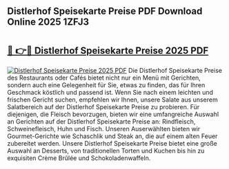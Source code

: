 ## Distlerhof Speisekarte Preise PDF Download Online 2025 1ZFJ3

# <h2><a href="http://gc9gbz.nevu.top/?p=Distlerhof+Speisekarte+Preise">🔗 👉🔴 Distlerhof Speisekarte Preise 2025 PDF</a></h2>

[![Distlerhof Speisekarte Preise 2025 PDF](https://i.imgur.com/dBaPXMq.png)](http://gc9gbz.nevu.top/?p=Distlerhof+Speisekarte+Preise)
Die Distlerhof Speisekarte Preise des Restaurants oder Cafés bietet nicht nur ein Menü mit Gerichten, sondern auch eine Gelegenheit für Sie, etwas zu finden, das für Ihren Geschmack köstlich und passend ist. Wenn Sie nach einem leichten und frischen Gericht suchen, empfehlen wir Ihnen, unsere Salate aus unserem Salatbereich auf der Distlerhof Speisekarte Preise zu probieren. Für diejenigen, die Fleisch bevorzugen, bieten wir eine umfangreiche Auswahl an Gerichten auf der Distlerhof Speisekarte Preise an: Rindfleisch, Schweinefleisch, Huhn und Fisch. Unseren Auserwählten bieten wir Gourmet-Gerichte wie Schaschlik und Steak an, die auf einem alten Feuer zubereitet werden. Unsere Distlerhof Speisekarte Preise bietet eine große Auswahl an Desserts, von traditionellen Torten und Kuchen bis hin zu exquisiten Crème Brûlée und Schokoladenwaffeln.
